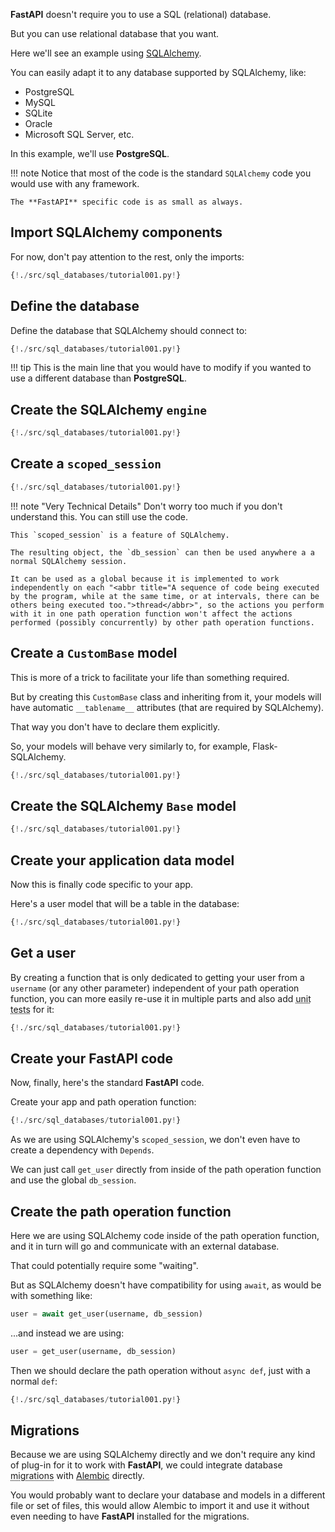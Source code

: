 **FastAPI** doesn't require you to use a SQL (relational) database.

But you can use relational database that you want.

Here we'll see an example using <a href="https://www.sqlalchemy.org/" target="_blank">SQLAlchemy</a>.

You can easily adapt it to any database supported by SQLAlchemy, like:

* PostgreSQL
* MySQL
* SQLite
* Oracle
* Microsoft SQL Server, etc.

In this example, we'll use **PostgreSQL**.

!!! note
    Notice that most of the code is the standard `SQLAlchemy` code you would use with any framework.

    The **FastAPI** specific code is as small as always.

## Import SQLAlchemy components

For now, don't pay attention to the rest, only the imports:

```Python hl_lines="3 4 5"
{!./src/sql_databases/tutorial001.py!}
```

## Define the database

Define the database that SQLAlchemy should connect to:

```Python hl_lines="8"
{!./src/sql_databases/tutorial001.py!}
```

!!! tip
    This is the main line that you would have to modify if you wanted to use a different database than **PostgreSQL**.

## Create the SQLAlchemy `engine`

```Python hl_lines="10"
{!./src/sql_databases/tutorial001.py!}
```

## Create a `scoped_session`

```Python hl_lines="11 12 13"
{!./src/sql_databases/tutorial001.py!}
```

!!! note "Very Technical Details"
    Don't worry too much if you don't understand this. You can still use the code.

    This `scoped_session` is a feature of SQLAlchemy.

    The resulting object, the `db_session` can then be used anywhere a a normal SQLAlchemy session.
    
    It can be used as a global because it is implemented to work independently on each "<abbr title="A sequence of code being executed by the program, while at the same time, or at intervals, there can be others being executed too.">thread</abbr>", so the actions you perform with it in one path operation function won't affect the actions performed (possibly concurrently) by other path operation functions.

## Create a `CustomBase` model

This is more of a trick to facilitate your life than something required.

But by creating this `CustomBase` class and inheriting from it, your models will have automatic `__tablename__` attributes (that are required by SQLAlchemy).

That way you don't have to declare them explicitly.

So, your models will behave very similarly to, for example, Flask-SQLAlchemy.

```Python hl_lines="15 16 17 18 19"
{!./src/sql_databases/tutorial001.py!}
```

## Create the SQLAlchemy `Base` model

```Python hl_lines="22"
{!./src/sql_databases/tutorial001.py!}
```

## Create your application data model

Now this is finally code specific to your app.

Here's a user model that will be a table in the database:

```Python hl_lines="25 26 27 28 29"
{!./src/sql_databases/tutorial001.py!}
```

## Get a user

By creating a function that is only dedicated to getting your user from a `username` (or any other parameter) independent of your path operation function, you can more easily re-use it in multiple parts and also add <abbr title="Automated test, written in code, that checks if another piece of code is working correctly.">unit tests</abbr> for it:

```Python hl_lines="32 33"
{!./src/sql_databases/tutorial001.py!}
```

## Create your **FastAPI** code

Now, finally, here's the standard **FastAPI** code.

Create your app and path operation function:

```Python hl_lines="37 40 41 42 43"
{!./src/sql_databases/tutorial001.py!}
```

As we are using SQLAlchemy's `scoped_session`, we don't even have to create a dependency with `Depends`.

We can just call `get_user` directly from inside of the path operation function and use the global `db_session`.

## Create the path operation function

Here we are using SQLAlchemy code inside of the path operation function, and it in turn will go and communicate with an external database. 

That could potentially require some "waiting".

But as SQLAlchemy doesn't have compatibility for using `await`, as would be with something like:

```Python
user = await get_user(username, db_session)
```

...and instead we are using:

```Python
user = get_user(username, db_session)
```

Then we should declare the path operation without `async def`, just with a normal `def`:

```Python hl_lines="41"
{!./src/sql_databases/tutorial001.py!}
```

## Migrations

Because we are using SQLAlchemy directly and we don't require any kind of plug-in for it to work with **FastAPI**, we could integrate database <abbr title="Automatically updating the database to have any new column we define in our models.">migrations</abbr> with <a href="https://alembic.sqlalchemy.org" target="_blank">Alembic</a> directly.

You would probably want to declare your database and models in a different file or set of files, this would allow Alembic to import it and use it without even needing to have **FastAPI** installed for the migrations.
